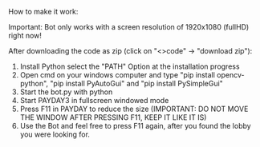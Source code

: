 How to make it work:

Important: Bot only works with a screen resolution of 1920x1080 (fullHD) right now!

After downloading the code as zip (click on "<>code" -> "download zip"):

1. Install Python select the "PATH" Option at the installation progress
2. Open cmd on your windows computer and type "pip install opencv-python", "pip install PyAutoGui" and "pip install PySimpleGui"
3. Start the bot.py with python
4. Start PAYDAY3 in fullscreen windowed mode
5. Press F11 in PAYDAY to reduce the size (IMPORTANT: DO NOT MOVE THE WINDOW AFTER PRESSING F11, KEEP IT LIKE IT IS)
6. Use the Bot and feel free to press F11 again, after you found the lobby you were looking for.
